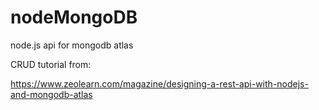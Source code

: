 # nodeMongoDB

node.js api for mongodb atlas

CRUD tutorial from:

https://www.zeolearn.com/magazine/designing-a-rest-api-with-nodejs-and-mongodb-atlas



##
